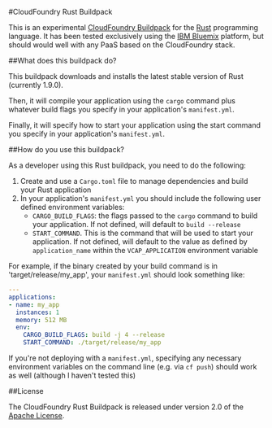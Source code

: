 #CloudFoundry Rust Buildpack

This is an experimental [CloudFoundry
Buildpack](http://docs.cloudfoundry.org/buildpacks/) for the
[Rust](https://rust-lang.org) programming language. It has been tested
exclusively using the [IBM Bluemix](https://console.ng.bluemix.net/) platform,
but should would well with any PaaS based on the CloudFoundry stack.

##What does this buildpack do?

This buildpack downloads and installs the latest stable version of Rust
(currently 1.9.0).

Then, it will compile your application using the `cargo` command plus whatever
build flags you specify in your application's `manifest.yml`.

Finally, it will specify how to start your application using the start command
you specify in your application's `manifest.yml`.

##How do you use this buildpack?

As a developer using this Rust buildpack, you need to do the following:

1. Create and use a `Cargo.toml` file to manage dependencies and build your
   Rust application
2. In your application's `manifest.yml` you should include the following
   user defined environment variables:
     - `CARGO_BUILD_FLAGS`: the flags passed to the `cargo` command to build your
       application. If not defined, will default to `build --release`
     - `START_COMMAND`. This is the command that will be used to start your
       application. If not defined, will default to the value as defined by
       `application_name` within the `VCAP_APPLICATION` environment variable

For example, if the binary created by your build command is in
'target/release/my_app', your `manifest.yml` should look something like:

``` yaml
---
applications:
- name: my_app
  instances: 1
  memory: 512 MB
  env:
    CARGO_BUILD_FLAGS: build -j 4 --release
    START_COMMAND: ./target/release/my_app
```
If you're not deploying with a `manifest.yml`, specifying any necessary
environment variables on the command line (e.g. via `cf push`) should work
as well (although I haven't tested this)

##License

The CloudFoundry Rust Buildpack is released under version 2.0 of the [Apache
License](http://www.apache.org/licenses/LICENSE-2.0).
